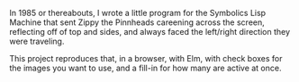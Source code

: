 In 1985 or thereabouts, I wrote a little program for the Symbolics Lisp Machine that sent Zippy the Pinnheads careening across the screen, reflecting off of top and sides, and always faced the left/right direction they were traveling.

This project reproduces that, in a browser, with Elm, with check boxes for the images you want to use, and a fill-in for how many are active at once.
